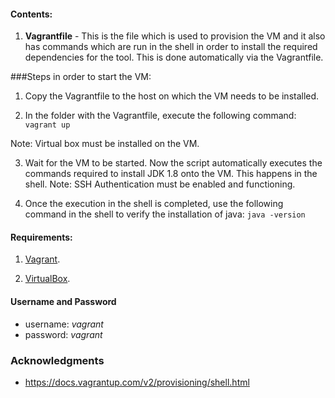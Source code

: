#### Contents:

1. **Vagrantfile** - This is the file which is used to provision the VM and it also has commands which are run in the shell in order to install the required dependencies for the tool. This is done automatically via the Vagrantfile.

###Steps in order to start the VM:
1. Copy the Vagrantfile to the host on which the VM needs to be installed. 

2. In the folder with the Vagrantfile, execute the following command:
``` vagrant up ``` 

Note: Virtual box must be installed on the VM.

3. Wait for the VM to be started. Now the script automatically executes the commands required to install JDK 1.8 onto the VM. This happens in the shell.
Note: SSH Authentication must be enabled and functioning. 

4. Once the execution in the shell is completed, use the following command in the shell to verify the installation of java:
``` java -version ```

#### Requirements:
1. [Vagrant](https://www.vagrantup.com/downloads.html).

2. [VirtualBox](https://www.virtualbox.org/wiki/Downloads).

#### Username and Password

* username: *vagrant*
* password: *vagrant*

### Acknowledgments
* https://docs.vagrantup.com/v2/provisioning/shell.html

